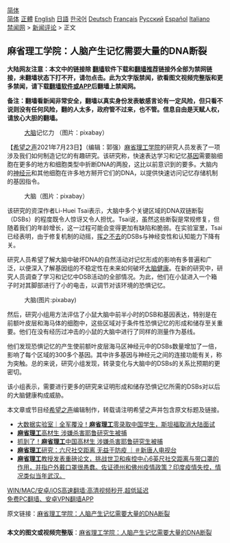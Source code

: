  <!-- 面包屑导航 --> <div class="breadcrumb"><!-- GTranslate: https://gtranslate.io/ -->  <div class="switcher notranslate">  <div class="selected">  <a href="#" onclick="return false;"> 简体</a>  </div>  <div class="option">  <a href="https://www.bannedbook.org" onclick="doGTranslate('zh-CN|zh-CN');jQuery('div.switcher div.selected a').html(jQuery(this).html());return false;" title="简体中文" class="nturl selected"> 简体</a>  <a href="https://www.bannedbook.org/zh-tw/" onclick="doGTranslate('zh-CN|zh-TW');jQuery('div.switcher div.selected a').html(jQuery(this).html());return false;" title="繁體中文" class="nturl"> 正體</a>  <a href="https://www.bannedbook.org/en/" onclick="doGTranslate('zh-CN|en');jQuery('div.switcher div.selected a').html(jQuery(this).html());return false;" title="English" class="nturl"> English</a>  <a href="https://www.bannedbook.org/ja/" onclick="doGTranslate('zh-CN|ja');jQuery('div.switcher div.selected a').html(jQuery(this).html());return false;" title="日本語" class="nturl"> 日語</a>  <a href="https://www.bannedbook.org/ko/" onclick="doGTranslate('zh-CN|ko');jQuery('div.switcher div.selected a').html(jQuery(this).html());return false;" title="한국어" class="nturl"> 한국어</a>  <a href="https://www.bannedbook.org/de/" onclick="doGTranslate('zh-CN|de');jQuery('div.switcher div.selected a').html(jQuery(this).html());return false;" title="Deutsch" class="nturl"> Deutsch</a>  <a href="https://www.bannedbook.org/fr/" onclick="doGTranslate('zh-CN|fr');jQuery('div.switcher div.selected a').html(jQuery(this).html());return false;" title="Français" class="nturl"> Français</a>  <a href="https://www.bannedbook.org/ru/" onclick="doGTranslate('zh-CN|ru');jQuery('div.switcher div.selected a').html(jQuery(this).html());return false;" title="Русский" class="nturl"> Русский</a>  <a href="https://www.bannedbook.org/es/" onclick="doGTranslate('zh-CN|es');jQuery('div.switcher div.selected a').html(jQuery(this).html());return false;" title="Español" class="nturl"> Español</a>  <a href="https://www.bannedbook.org/it/" onclick="doGTranslate('zh-CN|it');jQuery('div.switcher div.selected a').html(jQuery(this).html());return false;" title="Italiano" class="nturl"> Italiano</a>  </div>  </div>      <div class='breadcrumb-sub'><!-- Breadcrumb NavXT 6.3.0 --> <a href="https://www.bannedbook.org/" class="home">禁闻网</a> &gt; <a href="https://www.bannedbook.org/bnews/comments/" class="category">新闻评论</a> &gt; 正文</div></div><h2>麻省理工学院：人脑产生记忆需要大量的DNA断裂</h2> <p class="notice"><b>大陆网友注意：本文中的链接除 <a href="https://github.com/bannedbook/fanqiang" >翻墙</a>软件下载和<a href="https://github.com/killgcd/justmysocks/blob/master/README.md">翻墙推荐</a>链接外全部为禁网链接，未翻墙状态下打不开，请勿点击。此为文字版禁闻，欲看图文视频完整版和更多禁闻，请下载<a href="https://github.com/bannedbook/fanqiang">翻墙软件或APP</a>后翻墙上禁闻网。</p><p>备注：翻墙看新闻非常安全，翻墙以真实身份发表敏感言论有一定风险，但只看不说则没有任何风险，翻的人太多，政府管不过来，也不管。信息自由是天赋人权，请放心大胆的翻墙。</b></p>  <div class="entry"> <figure> <p><figcaption><a href="https://www.bannedbook.org/bnews/tag/%E5%A4%A7%E8%84%91/" class="st_tag internal_tag" rel="tag" title="标签 大脑 下的日志">大脑</a>记忆力  （图片：pixabay）</figcaption></figure> <p>【<span class='wp_keywordlink_affiliate'><a href="https://www.soundofhope.org" title="希望之声" target="_blank">希望之声</a></span>2021年7月23日】（编辑：郭强）<a href="https://www.bannedbook.org/bnews/tag/%e9%ba%bb%e7%9c%81%e7%90%86%e5%b7%a5/" class="st_tag internal_tag" rel="tag" title="标签 麻省理工 下的日志">麻省理工</a><a href="https://www.bannedbook.org/bnews/tag/%E5%AD%A6%E9%99%A2/" class="st_tag internal_tag" rel="tag" title="标签 学院 下的日志">学院</a>的研究人员发表了一项涉及我们如何制造记忆的有趣研究。该研究称，快速表达学习和记忆<a href="https://www.bannedbook.org/bnews/tag/%E5%9F%BA%E5%9B%A0/" class="st_tag internal_tag" rel="tag" title="标签 基因 下的日志">基因</a>需要脑细胞在更多的地方和细胞类型中折断DNA的两股，这比以前意识到的要多。大脑内的<a href="https://www.bannedbook.org/bnews/tag/%E7%A5%9E%E7%BB%8F%E5%85%83/" class="st_tag internal_tag" rel="tag" title="标签 神经元 下的日志">神经元</a>和其他细胞在许多地方掰开它们的DNA，以提供快速访问记忆存储机制的基因指令。</p> <figure><figcaption>大脑（图片：pixabay）</figcaption></figure> <p>该研究的资深作者Li-Huei Tsai表示，大脑中多个关键区域的DNA双链断裂（DSBs）的程度既令人惊讶又令人担忧。Tsai说，虽然这些断裂是常规修复，但随着我们的年龄增长，这一过程可能会变得更加有缺陷和脆弱。在实验室里，Tsai已经表明，由于修复机制的动摇，<span class='wp_keywordlink'><a href="https://www.bannedbook.org/forum2/topic1699.html" title="正见网《章冬：挥之不去》" target="_blank">挥之不去</a></span>的DSBs与神经变性和认知能力下降有关。</p>  <p>研究人员希望了解大脑中破坏DNA的自然活动对记忆形成的影响有多普遍和广泛，以便深入了解基因组的不稳定性在未来如何破坏<a href="https://www.bannedbook.org/bnews/tag/%E5%A4%A7%E8%84%91%E5%81%A5%E5%BA%B7/" class="st_tag internal_tag" rel="tag" title="标签 大脑健康 下的日志">大脑健康</a>。在新的研究中，研究人员调查了学习和记忆中DSB活动的全部情况。为此，他们在小鼠进入一个箱子时对其脚部进行了小的电击，以调节对该环境的恐惧记忆。</p> <figure><figcaption>大脑(图片:pixabay)</figcaption></figure> <p>然后，研究小组用方法评估了小鼠大脑中前半小时的DSB和基因表达，特别是在前额叶皮层和海马体的细胞中，这些区域对于条件性恐惧记忆的形成和储存至关重要。他们在没有经历过冲击的小鼠的大脑中进行了同样的测量作为基线。</p>  <p>他们发现恐惧记忆的产生使前额叶皮层海马区神经元中的DSBs数量增加了一倍，影响了每个区域的300多个基因。其中许多基因与神经元之间的连接功能有关，称为突触。总的来说，研究小组发现，转录变化与大脑中的DSBs的关系比预期的更密切。</p> <p>该小组表示，需要进行更多的研究来证明形成和储存恐惧记忆所需的DSBs对以后的大脑健康构成威胁。</p>  <p>本文章或节目经<a href="https://www.bannedbook.org/bnews/tag/%e5%b8%8c%e6%9c%9b%e4%b9%8b%e5%a3%b0/" class="st_tag internal_tag" rel="tag" title="标签 希望之声 下的日志">希望之声</a>编辑制作，转载请注明希望之声并包含原文标题及链接。 </p> <ul class='op-related-articles' title='相关阅读'> <li><a href='https://www.bannedbook.org/bnews/baitai/20210717/1588969.html' target='_blank'>大数据实验室｜全军覆没！<b>麻省理工</b>零录取中国学生，斯坦福取消大陆面试</a></li> <li><a href='https://www.bannedbook.org/bnews/worldnews/20210516/1547222.html' target='_blank'><b>麻省理工</b>高材生 涉嫌杀害耶鲁研究生被捕</a></li> <li><a href='https://www.bannedbook.org/bnews/comments/20210515/1547174.html' target='_blank'>抓到了！<b>麻省理工</b>中国高材生 涉嫌杀害耶鲁研究生被捕</a></li> <li><a href='https://www.bannedbook.org/bnews/bannedvideo/20210430/1536711.html' target='_blank'><b>麻省理工</b>研究：六尺社交距离 无益于防疫 ｜＃新唐人电视台</a></li> <li><a href='https://www.bannedbook.org/bnews/comments/20210426/1534117.html' target='_blank'><b>麻省理工</b>教授发表重磅论文，挑战世卫和疾控中心6英尺社交距离与带口罩的作用，并指户外戴口罩很愚蠢。佐证德州和佛州疫情政策？印度疫情失控，情况类似当年武汉。</a></li> </ul> <p class="texttj"> <a href="https://github.com/bannedbook/fanqiang/wiki/V2ray%E6%9C%BA%E5%9C%BA" target="_blank">WIN/MAC/安卓/iOS高速翻墙:高清视频秒开,超低延迟</a><br/> <a href="https://github.com/bannedbook/fanqiang/wiki/%E7%A6%81%E9%97%BB%E7%BD%91%E5%AE%89%E5%8D%93%E7%BF%BB%E5%A2%99%E6%96%B0%E9%97%BBAPP" target="_blank">免费PC翻墙、安卓VPN翻墙APP</a></p> <p>原文链接：<a class="src_link"  href="https://www.soundofhope.org/post/527921" target="_blank">麻省理工学院：人脑产生记忆需要大量的DNA断裂</a></p><a name='sharetosocial'></a>  <div style="margin-bottom:5px;padding-bottom:5px;clear:both"> <div id="archive-pix-1" class="banner-ads"> <!-- AuctionX Display platform tag START --> <div id="26318x728x90x621x_ADSLOT2" clicktrack="%%CLICK_URL_ESC%%"></div> <!-- AuctionX Display platform tag END --> </div> <div id="archive-pix-2" class="banner-ads"> <!-- AuctionX Display platform tag START --> <div id="26315x300x250x621x_ADSLOT2" clicktrack="%%CLICK_URL_ESC%%"></div> <!-- AuctionX Display platform tag END --> </div> </div>  <div id="archive-pix-1" class="banner-ads"> <!-- AuctionX Display platform tag START --> <div id="26318x728x90x621x_ADSLOT3" clicktrack="%%CLICK_URL_ESC%%"></div> <!-- AuctionX Display platform tag END --> </div> <div><b>本文的图文或视频完整版</b>：<a href='https://www.bannedbook.org/bnews/comments/20210724/1593338.html'>麻省理工学院：人脑产生记忆需要大量的DNA断裂</a></div>  </div><!--END ENTRY--> 